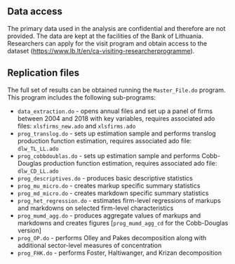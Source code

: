 
## Data access
The primary data used in the analysis are confidential and therefore are not provided.
The data are kept at the facilities of the Bank of Lithuania. Researchers can apply for the visit program and obtain access to the dataset (https://www.lb.lt/en/ca-visiting-researcherprogramme).


## Replication files
The full set of results can be obtained running the `Master_File.do` program. This program includes the following sub-programs:

* `data_extraction.do`      - opens annual files and set up a panel of firms between 2004 and 2018 with key variables, requires associated ado files: `xlsfirms_new.ado` and `xlsfirms.ado` 
* `prog_translog.do`        - sets up estimation sample and performs translog production function estimation, requires associated ado file: `dlw_TL_LL.ado`
* `prog_cobbdoublas.do`     - sets up estimation sample and performs Cobb-Douglas production function estimation, requires associated ado file: `dlw_CD_LL.ado`
* `prog_descriptives.do`    - produces basic descriptive statistics 
* `prog_mu_micro.do`        - creates markup specific summary statistics
* `prog_md_micro.do`        - creates markdown specific summary statistics
* `prog_het_regression.do`  - estimates firm-level regressions of markups and markdowns on selected firm-level characteristics
* `prog_mumd_agg.do`        - produces aggregate values of markups and markdowns and creates figures [`prog_mumd_agg_cd` for the Cobb-Douglas version]
* `prog_OP.do`              - performs Olley and Pakes decomposition along with additional sector-level measures of concentration 
* `prog_FHK.do`             - performs Foster, Haltiwanger, and Krizan decomposition







